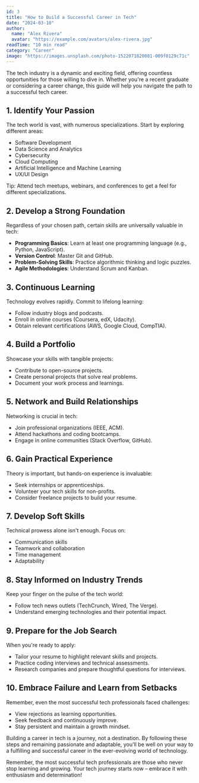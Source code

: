 ```yaml
---
id: 3
title: "How to Build a Successful Career in Tech"
date: "2024-03-10"
author:
  name: "Alex Rivera"
  avatar: "https://example.com/avatars/alex-rivera.jpg"
readTime: "10 min read"
category: "Career"
image: "https://images.unsplash.com/photo-1522071820081-009f0129c71c"
---
```


The tech industry is a dynamic and exciting field, offering countless opportunities for those willing to dive in. Whether you're a recent graduate or considering a career change, this guide will help you navigate the path to a successful tech career.

## 1. Identify Your Passion

The tech world is vast, with numerous specializations. Start by exploring different areas:

- Software Development
- Data Science and Analytics
- Cybersecurity
- Cloud Computing
- Artificial Intelligence and Machine Learning
- UX/UI Design

Tip: Attend tech meetups, webinars, and conferences to get a feel for different specializations.

## 2. Develop a Strong Foundation

Regardless of your chosen path, certain skills are universally valuable in tech:

- **Programming Basics**: Learn at least one programming language (e.g., Python, JavaScript).
- **Version Control**: Master Git and GitHub.
- **Problem-Solving Skills**: Practice algorithmic thinking and logic puzzles.
- **Agile Methodologies**: Understand Scrum and Kanban.

## 3. Continuous Learning

Technology evolves rapidly. Commit to lifelong learning:

- Follow industry blogs and podcasts.
- Enroll in online courses (Coursera, edX, Udacity).
- Obtain relevant certifications (AWS, Google Cloud, CompTIA).

## 4. Build a Portfolio

Showcase your skills with tangible projects:

- Contribute to open-source projects.
- Create personal projects that solve real problems.
- Document your work process and learnings.

## 5. Network and Build Relationships

Networking is crucial in tech:

- Join professional organizations (IEEE, ACM).
- Attend hackathons and coding bootcamps.
- Engage in online communities (Stack Overflow, GitHub).

## 6. Gain Practical Experience

Theory is important, but hands-on experience is invaluable:

- Seek internships or apprenticeships.
- Volunteer your tech skills for non-profits.
- Consider freelance projects to build your resume.

## 7. Develop Soft Skills

Technical prowess alone isn't enough. Focus on:

- Communication skills
- Teamwork and collaboration
- Time management
- Adaptability

## 8. Stay Informed on Industry Trends

Keep your finger on the pulse of the tech world:

- Follow tech news outlets (TechCrunch, Wired, The Verge).
- Understand emerging technologies and their potential impact.

## 9. Prepare for the Job Search

When you're ready to apply:

- Tailor your resume to highlight relevant skills and projects.
- Practice coding interviews and technical assessments.
- Research companies and prepare thoughtful questions for interviews.

## 10. Embrace Failure and Learn from Setbacks

Remember, even the most successful tech professionals faced challenges:

- View rejections as learning opportunities.
- Seek feedback and continuously improve.
- Stay persistent and maintain a growth mindset.

Building a career in tech is a journey, not a destination. By following these steps and remaining passionate and adaptable, you'll be well on your way to a fulfilling and successful career in the ever-evolving world of technology.

Remember, the most successful tech professionals are those who never stop learning and growing. Your tech journey starts now – embrace it with enthusiasm and determination!